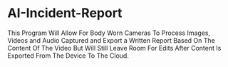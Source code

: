 # AI-Incident-Report
This Program Will Allow For Body Worn Cameras To Process Images, Videos and Audio Captured and Export a Written Report Based On The Content Of The Video But Will Still Leave Room For Edits After Content Is Exported From The Device To The  Cloud.
